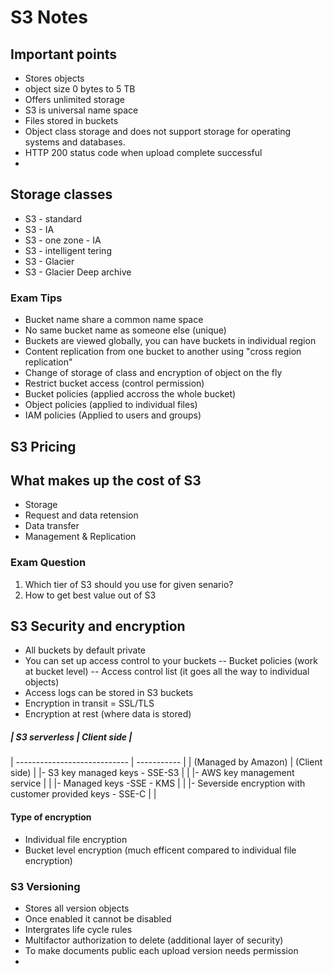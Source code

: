 # S3 Notes

## Important points
- Stores objects
- object size 0 bytes to 5 TB
- Offers unlimited storage
- S3 is universal name space
- Files stored in buckets
- Object class storage and does not support storage for operating systems and databases.
- HTTP 200 status code when upload complete successful 
- 
## Storage classes
- S3 - standard
- S3 - IA
- S3 - one zone - IA
- S3 - intelligent tering
- S3 - Glacier
- S3 - Glacier Deep archive
 
### Exam Tips
- Bucket name share a common name space
- No same bucket name as someone else (unique)
- Buckets are viewed globally, you can have buckets in individual region
- Content replication from one bucket to another using "cross region replication"
- Change of storage of class and encryption of object on the fly
- Restrict bucket access (control permission)
- Bucket policies (applied accross the whole bucket)
- Object policies (applied to individual files)
- IAM policies (Applied to users and groups)

## S3 Pricing

## What makes up the cost of S3
- Storage
- Request and data retension
- Data transfer
- Management & Replication

### Exam Question
1. Which tier of S3 should you use for given senario?
2. How to get best value out of S3

## S3 Security and encryption
- All buckets by default private
- You can set up access control to your buckets
-- Bucket policies (work at bucket level)
-- Access control list (it goes all the way to individual objects)
- Access logs can be stored in S3 buckets
- Encryption in transit = SSL/TLS
- Encryption at rest (where data is stored)
##### | S3 serverless | Client side |
| ---------------------------- | ----------- |
| (Managed by Amazon) | (Client side) |
|- S3 key managed keys - SSE-S3 |  |
|- AWS key management service |  | 
|- Managed keys -SSE - KMS | |
|- Severside encryption with customer provided keys - SSE-C | |

#### Type of encryption 
- Individual file encryption
- Bucket level encryption (much efficent compared to individual file encryption)

### S3 Versioning
- Stores all version objects
- Once enabled it cannot be disabled
- Intergrates life cycle rules
- Multifactor authorization to delete (additional layer of security)
- To make documents public each upload version needs permission
- 


